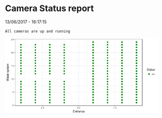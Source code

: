 Camera Status report
================
13/06/2017 - 16:17:15

    All cameras are up and running

![](camreport_files/figure-markdown_github/unnamed-chunk-2-1.png)
